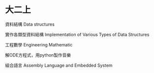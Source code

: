 # 大二上
資料結構 Data structures

實作各類型資料結構
Implementation of Various Types of Data Structures

工程數學 Engineering Mathematic

解ODE方程式，用python製作音樂

組合語言 Assembly Language and Embedded System

